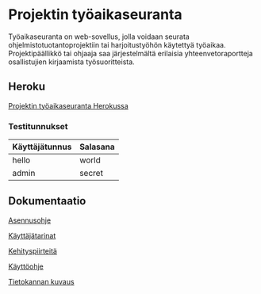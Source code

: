 # Projektin työaikaseuranta

Työaikaseuranta on web-sovellus, jolla voidaan seurata ohjelmistotuotantoprojektiin tai harjoitustyöhön käytettyä työaikaa. Projektipäällikkö tai ohjaaja saa järjestelmältä erilaisia yhteenvetoraportteja osallistujien kirjaamista työsuoritteista.

## Heroku

[Projektin työaikaseuranta Herokussa](https://tyoaikaseuranta.herokuapp.com/)

### Testitunnukset

| Käyttäjätunnus | Salasana |
| -------------- | -------- |
| hello          | world    |
| admin          | secret   |

## Dokumentaatio

[Asennusohje](https://github.com/isopoju/tyoaikaseuranta/blob/master/documentation/installation.md)

[Käyttäjätarinat](https://github.com/isopoju/tyoaikaseuranta/blob/master/documentation/userstories.md)

[Kehityspiirteitä](https://github.com/isopoju/tyoaikaseuranta/blob/master/documentation/future.md)

[Käyttöohje](https://github.com/isopoju/tyoaikaseuranta/blob/master/documentation/userguide.md)

[Tietokannan kuvaus](https://github.com/isopoju/tyoaikaseuranta/blob/master/documentation/database.md)
